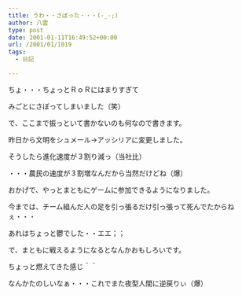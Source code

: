```yaml
---
title: うわ・・さぼった・・・(-_-;)
author: 八雲
type: post
date: 2001-01-11T16:49:52+00:00
url: /2001/01/1019
tags:
  - 日記

---
```

ちょ・・・ちょっとＲｏＲにはまりすぎて
  
みごとにさぼってしまいました（笑）

で、ここまで振っといて書かないのも何なので書きます。
  
昨日から文明をシュメール→アッシリアに変更しました。
  
そうしたら進化速度が３割り減っ（当社比）
  
・・・農民の速度が３割増なんだから当然だけどね（爆）
  
おかげで、やっとまともにゲームに参加できるようになりました。
  
今までは、チーム組んだ人の足を引っ張るだけ引っ張って死んでたからねぇ・・・
  
あれはちょっと鬱でした・・エエ；；
  
で、まともに戦えるようになるとなんかおもしろいです。
  
ちょっと燃えてきた感じ＾＾
  
なんかたのしいなぁ・・・これでまた夜型人間に逆戻りぃ（爆）
